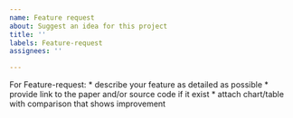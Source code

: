 ```yaml
---
name: Feature request
about: Suggest an idea for this project
title: ''
labels: Feature-request
assignees: ''

---
```


For Feature-request:
    * describe your feature as detailed as possible
    * provide link to the paper and/or source code if it exist
    * attach chart/table with comparison that shows improvement
